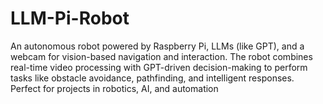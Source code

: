 # LLM-Pi-Robot
An autonomous robot powered by Raspberry Pi, LLMs (like GPT), and a webcam for vision-based navigation and interaction. The robot combines real-time video processing with GPT-driven decision-making to perform tasks like obstacle avoidance, pathfinding, and intelligent responses. Perfect for projects in robotics, AI, and automation
